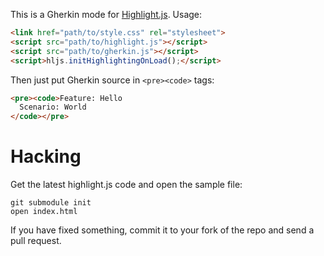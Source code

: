 This is a Gherkin mode for [Highlight.js](http://softwaremaniacs.org/soft/highlight/en/). Usage:

```html
<link href="path/to/style.css" rel="stylesheet">
<script src="path/to/highlight.js"></script>
<script src="path/to/gherkin.js"></script>
<script>hljs.initHighlightingOnLoad();</script>
```

Then just put Gherkin source in `<pre><code>` tags:

```html
<pre><code>Feature: Hello
  Scenario: World
</code></pre>
```

# Hacking

Get the latest highlight.js code and open the sample file:

    git submodule init
    open index.html

If you have fixed something, commit it to your fork of the repo and send a pull request.
